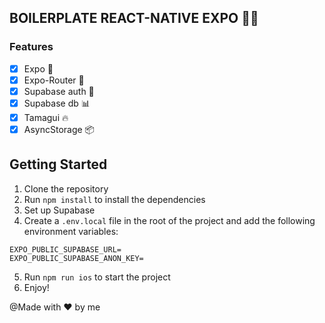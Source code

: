 ## BOILERPLATE REACT-NATIVE EXPO 🎉📱

### Features

- [x] Expo 📱
- [x] Expo-Router 🚦
- [x] Supabase auth 🔐
- [x] Supabase db 📊
- [x] Tamagui 🔥
- [x] AsyncStorage 📦

## Getting Started

1. Clone the repository
2. Run `npm install` to install the dependencies
3. Set up Supabase
4. Create a `.env.local` file in the root of the project and add the following environment variables:

```
EXPO_PUBLIC_SUPABASE_URL=
EXPO_PUBLIC_SUPABASE_ANON_KEY=
```

5. Run `npm run ios` to start the project
6. Enjoy!

@Made with ❤️ by me
